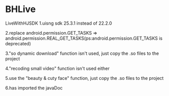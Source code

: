 # BHLive
LiveWithHJSDK
1.uisng sdk 25.3.1 instead of 22.2.0

2.replace android.permission.GET_TASKS => android.permission.REAL_GET_TASKS(ps:android.permission.GET_TASKS is deprecated)

3."so dynamic download" function isn't used, just copy the .so files to the project

4."recoding small video" function isn't used either

5.use the "beauty & cuty face" function, just copy the .so files to the project

6.has imported the javaDoc
